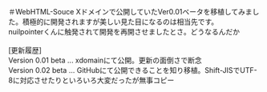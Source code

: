 ＃WebHTML-Souce
<meta charset="UTF-8"/>
Xドメインで公開していたVer0.01ベータを移植してみました。積極的に開発されますが美しい見た目になるのは相当先です。<br>
nuilpointerくんに触発されて開発を再開させましたとさ。どうなるんだか<br>
<br>
[更新履歴]<br>
Version 0.01 beta ... xdomainにて公開。更新の面倒さで断念<br>
Version 0.02 beta ... GitHubにて公開できることを知り移植。Shift-JISでUTF-8に対応させたりといろいろ大変だったが無事コピー<br>
